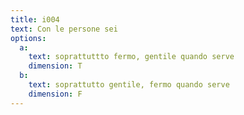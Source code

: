 ```yaml
---
title: i004
text: Con le persone sei
options:
  a: 
    text: soprattuttto fermo, gentile quando serve
    dimension: T
  b: 
    text: soprattutto gentile, fermo quando serve
    dimension: F
---
```

